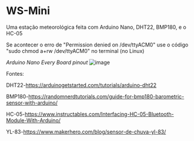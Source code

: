 # WS-Mini
Uma estação meteorológica feita com Arduino Nano, DHT22, BMP180, e o HC-05

Se acontecer o erro de "Permission denied on /dev/ttyACM0"
use o código "sudo chmod a+rw /dev/ttyACM0" no terminal
(no Linux)



*Arduino Nano Every Board pinout*
![image](https://github.com/user-attachments/assets/dd583514-e4bd-473a-b25b-cf479ec1e7c4)



Fontes:

DHT22-https://arduinogetstarted.com/tutorials/arduino-dht22

BMP180-https://randomnerdtutorials.com/guide-for-bmp180-barometric-sensor-with-arduino/

HC-05-https://www.instructables.com/Interfacing-HC-05-Bluetooth-Module-With-Arduino/

YL-83-https://www.makerhero.com/blog/sensor-de-chuva-yl-83/
